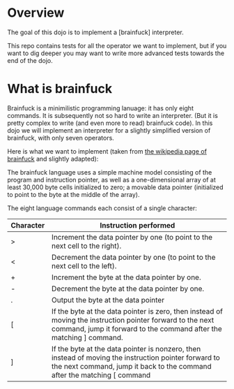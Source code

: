 Overview
========

The goal of this dojo is to implement a [brainfuck] interpreter.

This repo contains tests for all the operator we want to implement, but if you want to dig deeper you may want to write more advanced tests towards the end of the dojo.

What is brainfuck
=================

Brainfuck is a minimilistic programming lanuage: it has only eight commands. It is subsequently not so hard to write an interpreter. (But it is pretty complex to write (and even more to read) brainfuck code).
In this dojo we will implement an interpreter for a slightly simplified version of brainfuck, with only seven operators.

Here is what we want to implement (taken from [the wikipedia page of brainfuck](https://en.wikipedia.org/wiki/Brainfuck) and slightly adapted):

The brainfuck language uses a simple machine model consisting of the program and instruction pointer, as well as a one-dimensional array of at least 30,000 byte cells initialized to zero; a movable data pointer (initialized to point to the byte at the middle of the array). 
 
The eight language commands each consist of a single character:

| Character | Instruction performed |
| ----------|---------------------- |
| >         | Increment the data pointer by one (to point to the next cell to the right). |
| <         | Decrement the data pointer by one (to point to the next cell to the left). |
| +         | Increment the byte at the data pointer by one. |
| -         | Decrement the byte at the data pointer by one. |
| .         | Output the byte at the data pointer |
| [         | If the byte at the data pointer is zero, then instead of moving the instruction pointer forward to the next command, jump it forward to the command after the matching ] command. |
| ]         | If the byte at the data pointer is nonzero, then instead of moving the instruction pointer forward to the next command, jump it back to the command after the matching [ command  |

